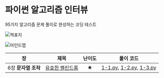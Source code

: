 # 파이썬 알고리즘 인터뷰
95가지 알고리즘 문제 풀이로 완성하는 코딩 테스트

![책표지](http://docs.likejazz.com/images/2020/book-cover.jpg)  

![마인드맵](https://user-images.githubusercontent.com/1250095/86745916-a62e9a00-c075-11ea-9aa5-8455e2527f87.png)

|장|제목|난이도|풀이 코드|
|:--:|:--:|:--:|:--:|
|6장 **문자열 조작**|[유효한 팰린드롬](https://leetcode.com/problems/valid-palindrome/submissions/)|★|[1-1.py](./1-1.py), [1-2.py](./1-2.py), [1-3.py](./1-3.py)|
